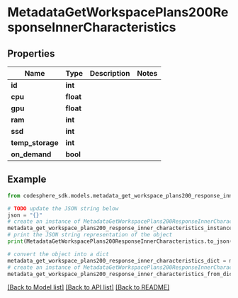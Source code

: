# MetadataGetWorkspacePlans200ResponseInnerCharacteristics


## Properties

Name | Type | Description | Notes
------------ | ------------- | ------------- | -------------
**id** | **int** |  |
**cpu** | **float** |  |
**gpu** | **float** |  |
**ram** | **int** |  |
**ssd** | **int** |  |
**temp_storage** | **int** |  |
**on_demand** | **bool** |  |

## Example

```python
from codesphere_sdk.models.metadata_get_workspace_plans200_response_inner_characteristics import MetadataGetWorkspacePlans200ResponseInnerCharacteristics

# TODO update the JSON string below
json = "{}"
# create an instance of MetadataGetWorkspacePlans200ResponseInnerCharacteristics from a JSON string
metadata_get_workspace_plans200_response_inner_characteristics_instance = MetadataGetWorkspacePlans200ResponseInnerCharacteristics.from_json(json)
# print the JSON string representation of the object
print(MetadataGetWorkspacePlans200ResponseInnerCharacteristics.to_json())

# convert the object into a dict
metadata_get_workspace_plans200_response_inner_characteristics_dict = metadata_get_workspace_plans200_response_inner_characteristics_instance.to_dict()
# create an instance of MetadataGetWorkspacePlans200ResponseInnerCharacteristics from a dict
metadata_get_workspace_plans200_response_inner_characteristics_from_dict = MetadataGetWorkspacePlans200ResponseInnerCharacteristics.from_dict(metadata_get_workspace_plans200_response_inner_characteristics_dict)
```
[[Back to Model list]](../README.md#documentation-for-models) [[Back to API list]](../README.md#documentation-for-api-endpoints) [[Back to README]](../README.md)
